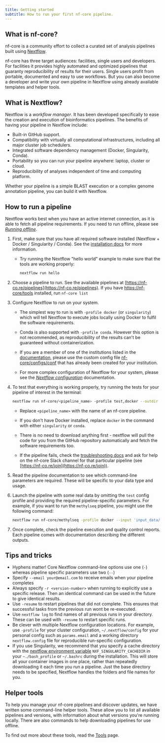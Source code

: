 ```yaml
---
title: Getting started
subtitle: How to run your first nf-core pipeline.
---
```


## What is nf-core?

nf-core is a community effort to collect a curated set of analysis pipelines built using [Nextflow](https://www.nextflow.io/docs/latest/index.html).

nf-core has three target audiences: facilities, single users and developers.
For facilities it provides highly automated and optimized pipelines that guaranty reproducibility of results for their users.
Single users profit from portable, documented and easy to use workflows.
But you can also become a developer and write your own pipeline in Nextflow using already available templates and helper tools.

## What is Nextflow?

Nextflow is a *workflow manager*.
It has been developed specifically to ease the creation and execution of bioinformatics pipelines.
The benefits of having your pipeline in Nextflow include:

* Built-in GitHub support.
* Compatibility with virtually all computational infrastructures, including all major cluster job schedulers.
* Integrated software dependency management (Docker, Singularity, Conda).
* Portability so you can run your pipeline anywhere: laptop, cluster or cloud.
* Reproducibility of analyses independent of time and computing platform.

Whether your pipeline is a simple BLAST execution or a complex genome annotation pipeline, you can build it with Nextflow.

## How to run a pipeline

Nextflow works best when you have an active internet connection, as it is able to fetch all pipeline requirements. If you need to run offline, please see [*Running offline*](offline.md).

1. First, make sure that you have all required software installed (Nextflow + Docker / Singularity / Conda). See the [installation docs](installation.md) for more information.

    * Try running the Nextflow "hello world" example to make sure that the tools are working properly:

        ```bash
        nextflow run hello
        ```

2. Choose a pipeline to run. See the available pipelines at [https://nf-co.re/pipelines](https://nf-co.re/pipelines). If you have [https://nf-core/tools](https://nf-co.re/tools) installed, run `nf-core list`

3. Configure Nextflow to run on your system.

    * The simplest way to run is with `-profile docker` (or `singularity`) which will tell Nextflow to execute jobs locally using Docker to fulfil the software requirements.

    * Conda is also supported with `-profile conda`. However this option is not recommended, as reproducibility of the results can't be guaranteed without containerization.

    * If you are a member of one of the institutions listed in the [documentation](https://github.com/nf-core/configs#documentation), please use the custom config file [nf-core/configs/conf](https://github.com/nf-core/configs/tree/master/conf) that has already been created for your institution.

    * For more complex configuration of Nextflow for your system, please see the [*Nextflow configuration*](https://nf-co.re/usage/configuration) documentation.

4. To test that everything is working properly, try running the tests for your pipeline of interest in the terminal:

    ```bash
    nextflow run nf-core/<pipeline_name> -profile test,docker --outdir <OUTDIR>
    ```

    * Replace `<pipeline_name>` with the name of an nf-core pipeline.

    * If you don't have Docker installed, replace `docker` in the command with either `singularity` or `conda`.

    * There is no need to download anything first - nextflow will pull the code for you from the GitHub repository automatically and fetch the software requirements too.

    * If the pipeline fails, check the [troubleshooting docs](troubleshooting.md) and ask for help on the nf-core Slack channel for that particular pipeline (see [https://nf-co.re/join](https://nf-co.re/join)).

5. Read the pipeline documentation to see which command-line parameters are required. These will be specific to your data type and usage.

6. Launch the pipeline with some real data by omitting the `test` config profile and providing the required pipeline-specific parameters. For example, if you want to run the `methylseq` pipeline, you might use the following command:

    ```bash
    nextflow run nf-core/methylseq -profile docker --input 'input_data/*.fastq.gz' --outdir myproj/results --genome GRCh38
    ```

7. Once complete, check the pipeline execution and quality control reports. Each pipeline comes with documentation describing the different outputs.

## Tips and tricks

* Hyphens matter! Core Nextflow command-line options use one (`-`) whereas pipeline specific parameters use two (`--`)
* Specify `--email your@email.com` to receive emails when your pipeline completes
* Always specify `-r <version-number>` when running to explicitly use a specific release. Then an identical command can be used in the future to give identical results.
* Use `-resume` to restart pipelines that did not complete. This ensures that successful tasks from the previous run wont be re-executed.
* Use `nextflow log` to find names of all previous runs in your directory. These can be used with `-resume` to restart specific runs.
* Be clever with multiple Nextflow configuration locations. For example, use `-profile` for your cluster configuration, `~/.nextflow/config` for your personal config such as `params.email` and a working directory `nextflow.config` file for reproducible run-specific configuration.
* If you use Singularity, we recommend that you specify a cache directory with the [nextflow environment variable](https://www.nextflow.io/docs/latest/config.html#environment-variables) `NXF_SINGULARITY_CACHEDIR` in your `~./bash_profile` or `~/.bashrc` during the installation. This will store all your container images in one place, rather than repeatedly downloading it each time you run a pipeline. Just the base directory needs to be specified, Nextflow handles the folders and file names for you.

## Helper tools

To help you manage your nf-core pipelines and discover updates, we have written some command-line helper tools.
These allow you to list all available pipelines and versions, with information about what versions you're running locally.
There are also commands to help downloading pipelines for use offline.

To find out more about these tools, read the [Tools](/tools) page.

